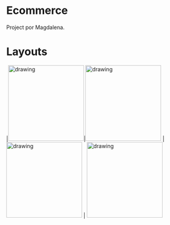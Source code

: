 # Ecommerce

Project por Magdalena.

# Layouts

|<img src="https://user-images.githubusercontent.com/81035527/175058588-e8a4f04b-ac19-46bb-a1ca-1094c644f84e.png" alt="drawing" width="200"/>|<img src="https://user-images.githubusercontent.com/81035527/175058726-0d741640-9448-4d3a-b0e7-3329dd01c4f6.png" alt="drawing" width="200"/> | <img src="https://user-images.githubusercontent.com/81035527/175060262-6732e322-42ce-4e4f-bbf1-e485153cf19f.png" alt="drawing" width="200"/> | <img src="https://user-images.githubusercontent.com/81035527/175060304-94ad278e-1c88-4d9a-b4d2-4ae6b1a8229a.png" alt="drawing" width="200"/>
